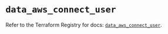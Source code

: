 # `data_aws_connect_user`

Refer to the Terraform Registry for docs: [`data_aws_connect_user`](https://registry.terraform.io/providers/hashicorp/aws/6.11.0/docs/data-sources/connect_user).
